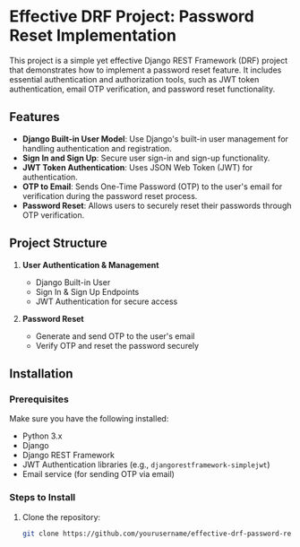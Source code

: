 # Effective DRF Project: Password Reset Implementation

This project is a simple yet effective Django REST Framework (DRF) project that demonstrates how to implement a password reset feature. It includes essential authentication and authorization tools, such as JWT token authentication, email OTP verification, and password reset functionality.

## Features

- **Django Built-in User Model**: Use Django's built-in user management for handling authentication and registration.
- **Sign In and Sign Up**: Secure user sign-in and sign-up functionality.
- **JWT Token Authentication**: Uses JSON Web Token (JWT) for authentication.
- **OTP to Email**: Sends One-Time Password (OTP) to the user's email for verification during the password reset process.
- **Password Reset**: Allows users to securely reset their passwords through OTP verification.

## Project Structure

1. **User Authentication & Management**
   - Django Built-in User
   - Sign In & Sign Up Endpoints
   - JWT Authentication for secure access

2. **Password Reset**
   - Generate and send OTP to the user's email
   - Verify OTP and reset the password securely

## Installation

### Prerequisites

Make sure you have the following installed:
- Python 3.x
- Django
- Django REST Framework
- JWT Authentication libraries (e.g., `djangorestframework-simplejwt`)
- Email service (for sending OTP via email)

### Steps to Install

1. Clone the repository:
   ```bash
   git clone https://github.com/yourusername/effective-drf-password-reset.git

